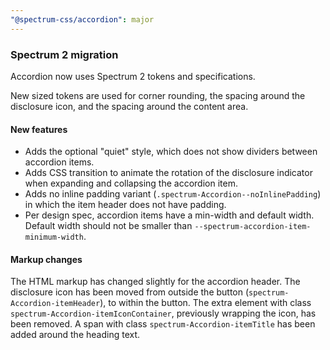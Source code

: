 ```yaml
---
"@spectrum-css/accordion": major
---
```


### Spectrum 2 migration

Accordion now uses Spectrum 2 tokens and specifications.

New sized tokens are used for corner rounding, the spacing around the disclosure icon, and
the spacing around the content area.

#### New features

- Adds the optional "quiet" style, which does not show dividers between accordion items.
- Adds CSS transition to animate the rotation of the disclosure indicator when expanding and
  collapsing the accordion item.
- Adds no inline padding variant (`.spectrum-Accordion--noInlinePadding`) in which the item
  header does not have padding.
- Per design spec, accordion items have a min-width and default width. Default width should not be smaller than
  `--spectrum-accordion-item-minimum-width`.

#### Markup changes

The HTML markup has changed slightly for the accordion header. The disclosure icon has been moved
from outside the button (`spectrum-Accordion-itemHeader`), to within the button. The extra
element with class `spectrum-Accordion-itemIconContainer`, previously wrapping the icon, has
been removed. A span with class `spectrum-Accordion-itemTitle` has been added around the heading
text.
